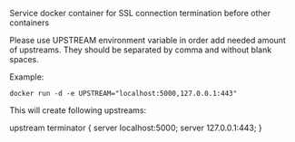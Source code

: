 Service docker container for SSL connection termination before other containers

Please use UPSTREAM environment variable in order add needed amount of upstreams.
They should be separated by comma and without blank spaces.

Example:
```
docker run -d -e UPSTREAM="localhost:5000,127.0.0.1:443"
```

This will create following upstreams:

upstream terminator {
    server localhost:5000;
    server 127.0.0.1:443;
}
